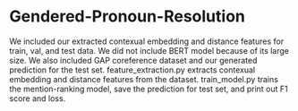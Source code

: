 # Gendered-Pronoun-Resolution
We included our extracted contexual embedding and distance features for train, val, and test data. We did not include BERT model because of its large size. We also included GAP coreference dataset and our generated prediction for the test set. 
feature_extraction.py extracts contexual embedding and distance features from the dataset. 
train_model.py trains the mention-ranking model, save the prediction for test set, and print out F1 score and loss. 